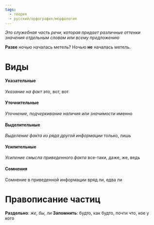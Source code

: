 ```yaml
---
tags:
  - теория
  - русский/орфография/морфология
---
```

*Это служебная часть речи, которая придает различные оттенки значения отдельным словам или всему предложению*

**Разве** ночью началась метель?
Ночью **не** началась метель.

# Виды

#### Указательные
*Указание на факт*
это, вот, вот

#### Уточнительные
*Уточнение, подчеркивание наличия или значимости*
именно

#### Выделительные
*Выделение факта из ряда другой информации*
только, лишь

#### Усилительные
*Усиление смысла приведенного факта*
все-таки, даже, же, ведь

#### Сомнения
Сомнение в приведенной информации
вряд ли, едва ли

# Правописание частиц

**Раздельно**: *же, бы, ли*
**Запомнить**: будто, как будто, почти что, кое у кого

